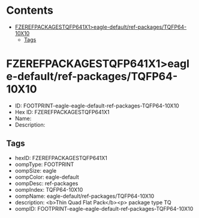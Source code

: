 



Contents
========

* [FZEREFPACKAGESTQFP641X1>eagle-default/ref-packages/TQFP64-10X10](#fzerefpackagestqfp641x1eagle-defaultref-packagestqfp64-10x10)
	* [Tags](#tags)

# FZEREFPACKAGESTQFP641X1>eagle-default/ref-packages/TQFP64-10X10

- ID: FOOTPRINT-eagle-eagle-default-ref-packages-TQFP64-10X10
- Hex ID: FZEREFPACKAGESTQFP641X1
- Name: 
- Description: 

## Tags

- hexID: FZEREFPACKAGESTQFP641X1
- oompType: FOOTPRINT
- oompSize: eagle
- oompColor: eagle-default
- oompDesc: ref-packages
- oompIndex: TQFP64-10X10
- oompName: eagle-default/ref-packages/TQFP64-10X10
- description: &lt;b&gt;Thin Quad Flat Pack&lt;/b&gt;&lt;p&gt;&#xD;
package type TQ
- oompID: FOOTPRINT-eagle-eagle-default-ref-packages-TQFP64-10X10

